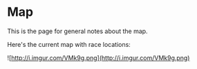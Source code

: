 # Map #

This is the page for general notes about the map.

Here's the current map with race locations:

![http://i.imgur.com/VMk9g.png](http://i.imgur.com/VMk9g.png)